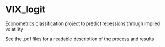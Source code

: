# VIX_logit
Econometrics classification project to predict recessions through implied volatility

See the .pdf files for a readable description of the process and results

